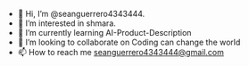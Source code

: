 - 👋 Hi, I’m @seanguerrero4343444.
- 👀 I’m interested in shmara.
- 🌱 I’m currently learning AI-Product-Description 
- 💞️ I’m looking to collaborate on Coding can change the world
- 📫 How to reach me seanguerrero4343444@gmail.com

<!---
seanguerrero4343444/seanguerrero4343444 is a ✨ special ✨ repository because its `README.md` (this file) appears on your GitHub profile.
You can click the Preview link to take a look at your changes.
--->
